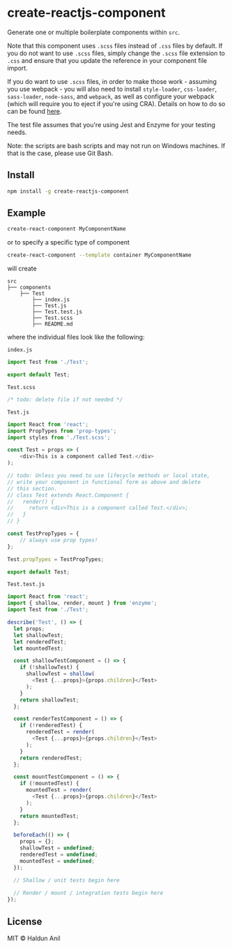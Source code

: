 # create-reactjs-component

Generate one or multiple boilerplate components within `src`. 

Note that this component uses `.scss` files instead of `.css` files by default. If you do not want to use `.scss` files, simply change the `.scss` file extension to `.css` and ensure that you update the reference in your component file import.

If you do want to use `.scss` files, in order to make those work - assuming you use webpack - you will also need to install `style-loader`, `css-loader`, `sass-loader`, `node-sass`, and `webpack`, as well as configure your webpack (which will require you to eject if you're using CRA). Details on how to do so can be found [here](https://github.com/webpack-contrib/sass-loader).

The test file assumes that you're using Jest and Enzyme for your testing needs.

Note: the scripts are bash scripts and may not run on Windows machines. If that is the case, please use Git Bash.

## Install

```sh
npm install -g create-reactjs-component
```

## Example

```sh
create-react-component MyComponentName
```
or to specify a specific type of component
```sh
create-react-component --template container MyComponentName
```

will create

```
src
├── components
	├── Test
		├── index.js
		├── Test.js
		├── Test.test.js
		├── Test.scss
		├── README.md
```

where the individual files look like the following:

`index.js`

```javascript
import Test from './Test';

export default Test;
```

`Test.scss`

```css
/* todo: delete file if not needed */
```

`Test.js`

```javascript
import React from 'react';
import PropTypes from 'prop-types';
import styles from './Test.scss';

const Test = props => (
	<div>This is a component called Test.</div>
);

// todo: Unless you need to use lifecycle methods or local state,
// write your component in functional form as above and delete
// this section. 
// class Test extends React.Component {
//   render() {
//     return <div>This is a component called Test.</div>;
//   }
// }

const TestPropTypes = {
	// always use prop types!
};

Test.propTypes = TestPropTypes;

export default Test;
```

`Test.test.js`

```javascript
import React from 'react';
import { shallow, render, mount } from 'enzyme';
import Test from './Test';

describe('Test', () => {
  let props;
  let shallowTest;
  let renderedTest;
  let mountedTest;

  const shallowTestComponent = () => {
    if (!shallowTest) {
      shallowTest = shallow(
        <Test {...props}>{props.children}</Test>
      );
    }
    return shallowTest;
  };

  const renderTestComponent = () => {
    if (!renderedTest) {
      renderedTest = render(
        <Test {...props}>{props.children}</Test>
      );
    }
    return renderedTest;
  };

  const mountTestComponent = () => {
    if (!mountedTest) {
      mountedTest = render(
        <Test {...props}>{props.children}</Test>
      );
    }
    return mountedTest;
  };  

  beforeEach(() => {
    props = {};
    shallowTest = undefined;
    renderedTest = undefined;
    mountedTest = undefined;
  });

  // Shallow / unit tests begin here
 
  // Render / mount / integration tests begin here
});
```

## License

MIT © Haldun Anil

